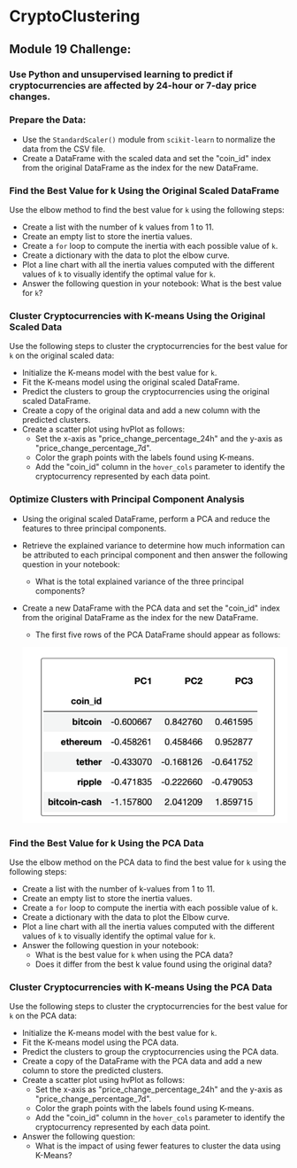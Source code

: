 # CryptoClustering
## Module 19 Challenge: 
### Use Python and unsupervised learning to predict if cryptocurrencies are affected by 24-hour or 7-day price changes.

### Prepare the Data:
- Use the `StandardScaler()` module from `scikit-learn` to normalize the data from the CSV file.
- Create a DataFrame with the scaled data and set the "coin_id" index from the original DataFrame as the index for the new DataFrame.

### Find the Best Value for k Using the Original Scaled DataFrame
Use the elbow method to find the best value for `k` using the following steps:
- Create a list with the number of k values from 1 to 11.
- Create an empty list to store the inertia values.
- Create a `for` loop to compute the inertia with each possible value of `k`.
- Create a dictionary with the data to plot the elbow curve.
- Plot a line chart with all the inertia values computed with the different values of `k` to visually identify the optimal value for `k`.
- Answer the following question in your notebook: What is the best value for `k`?

### Cluster Cryptocurrencies with K-means Using the Original Scaled Data
Use the following steps to cluster the cryptocurrencies for the best value for `k` on the original scaled data:
- Initialize the K-means model with the best value for `k`.
- Fit the K-means model using the original scaled DataFrame.
- Predict the clusters to group the cryptocurrencies using the original scaled DataFrame.
- Create a copy of the original data and add a new column with the predicted clusters.
- Create a scatter plot using hvPlot as follows:
  - Set the x-axis as "price_change_percentage_24h" and the y-axis as "price_change_percentage_7d".
  - Color the graph points with the labels found using K-means.
  - Add the "coin_id" column in the `hover_cols` parameter to identify the cryptocurrency represented by each data point.

### Optimize Clusters with Principal Component Analysis
- Using the original scaled DataFrame, perform a PCA and reduce the features to three principal components.
- Retrieve the explained variance to determine how much information can be attributed to each principal component and then answer the following question in your notebook:
  - What is the total explained variance of the three principal components?
- Create a new DataFrame with the PCA data and set the "coin_id" index from the original DataFrame as the index for the new DataFrame.
  - The first five rows of the PCA DataFrame should appear as follows:
   
   ![SS](Resources/SS.png)

### Find the Best Value for k Using the PCA Data
Use the elbow method on the PCA data to find the best value for `k` using the following steps:
- Create a list with the number of k-values from 1 to 11.
- Create an empty list to store the inertia values.
- Create a `for` loop to compute the inertia with each possible value of `k`.
- Create a dictionary with the data to plot the Elbow curve.
- Plot a line chart with all the inertia values computed with the different values of `k` to visually identify the optimal value for `k`.
- Answer the following question in your notebook:
  - What is the best value for `k` when using the PCA data?
  - Does it differ from the best k value found using the original data?

### Cluster Cryptocurrencies with K-means Using the PCA Data
Use the following steps to cluster the cryptocurrencies for the best value for `k` on the PCA data:
- Initialize the K-means model with the best value for `k`.
- Fit the K-means model using the PCA data.
- Predict the clusters to group the cryptocurrencies using the PCA data.
- Create a copy of the DataFrame with the PCA data and add a new column to store the predicted clusters.
- Create a scatter plot using hvPlot as follows:
  - Set the x-axis as "price_change_percentage_24h" and the y-axis as "price_change_percentage_7d".
  - Color the graph points with the labels found using K-means.
  - Add the "coin_id" column in the `hover_cols` parameter to identify the cryptocurrency represented by each data point.
- Answer the following question:
  - What is the impact of using fewer features to cluster the data using K-Means?